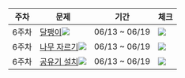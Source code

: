 |주차|문제|기간|체크|
|--|---|---|---|
|6주차|[달팽이](https://www.acmicpc.net/problem/1913)<img src="https://img.shields.io/badge/S3-435f7a?">|06/13 ~ 06/19|<img src="https://img.shields.io/badge/진행중-808080?"/>
|6주차| [나무 자르기](https://www.acmicpc.net/problem/2805)<img src="https://img.shields.io/badge/S2-435f7a?">|06/13 ~ 06/19|<img src="https://img.shields.io/badge/진행중-808080?"/>
|6주차|[공유기 설치](https://www.acmicpc.net/problem/2110)<img src="https://img.shields.io/badge/Lv.3-ff9800?"/>|06/13 ~ 06/19|<img src="https://img.shields.io/badge/진행중-808080?"/>
 

